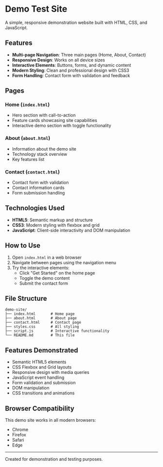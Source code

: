 # Demo Test Site

A simple, responsive demonstration website built with HTML, CSS, and JavaScript.

## Features

- **Multi-page Navigation**: Three main pages (Home, About, Contact)
- **Responsive Design**: Works on all device sizes
- **Interactive Elements**: Buttons, forms, and dynamic content
- **Modern Styling**: Clean and professional design with CSS3
- **Form Handling**: Contact form with validation and feedback

## Pages

### Home (`index.html`)
- Hero section with call-to-action
- Feature cards showcasing site capabilities
- Interactive demo section with toggle functionality

### About (`about.html`)
- Information about the demo site
- Technology stack overview
- Key features list

### Contact (`contact.html`)
- Contact form with validation
- Contact information cards
- Form submission handling

## Technologies Used

- **HTML5**: Semantic markup and structure
- **CSS3**: Modern styling with flexbox and grid
- **JavaScript**: Client-side interactivity and DOM manipulation

## How to Use

1. Open `index.html` in a web browser
2. Navigate between pages using the navigation menu
3. Try the interactive elements:
   - Click "Get Started" on the home page
   - Toggle the demo content
   - Submit the contact form

## File Structure

```
demo-site/
├── index.html       # Home page
├── about.html       # About page
├── contact.html     # Contact page
├── styles.css       # All styling
├── script.js        # Interactive functionality
└── README.md        # This file
```

## Features Demonstrated

- Semantic HTML5 elements
- CSS Flexbox and Grid layouts
- Responsive design with media queries
- JavaScript event handling
- Form validation and submission
- DOM manipulation
- CSS transitions and animations

## Browser Compatibility

This demo site works in all modern browsers:
- Chrome
- Firefox
- Safari
- Edge

---

Created for demonstration and testing purposes.
